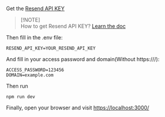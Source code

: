 


Get the [Resend API KEY](https://resend.com)

> [!NOTE]\
> How to get Resend API KEY? 
> [Learn the doc](https://resend.com/docs/dashboard/api-keys/introduction)


Then fill in the .env file: 

```env
RESEND_API_KEY=YOUR_RESEND_API_KEY
```

And fill in your access password and domain(Without https:///):

```env
ACCESS_PASSWORD=123456
DOMAIN=example.com
```

Then run 

```
npm run dev
```

Finally, open your browser and visit [https://localhost:3000/](https://localhost:3000/)
